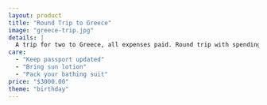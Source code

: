 ```yaml
---
layout: product
title: "Round Trip to Greece"
image: "greece-trip.jpg"
details: |
  A trip for two to Greece, all expenses paid. Round trip with spending cash.
care:
  - "Keep passport updated"
  - "Bring sun lotion"
  - "Pack your bathing suit"
price: "$3000.00"
theme: "birthday"
---
```

